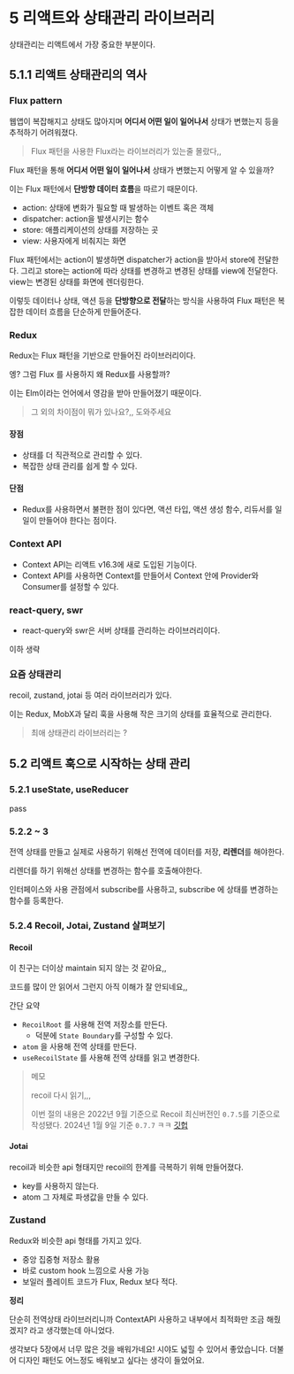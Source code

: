 # 5 리액트와 상태관리 라이브러리

상태관리는 리액트에서 가장 중요한 부분이다.

## 5.1.1 리액트 상태관리의 역사

### Flux pattern

웹앱이 복잡해지고 상태도 많아지며 **어디서 어떤 일이 일어나서** 상태가 변했는지 등을 추적하기 어려워졌다.

> Flux 패턴을 사용한 Flux라는 라이브러리가 있는줄 몰랐다,,

Flux 패턴을 통해 **어디서 어떤 일이 일어나서** 상태가 변했는지 어떻게 알 수 있을까?

이는 Flux 패턴에서 **단방향 데이터 흐름**을 따르기 때문이다.

- action: 상태에 변화가 필요할 때 발생하는 이벤트 혹은 객체
- dispatcher: action을 발생시키는 함수
- store: 애플리케이션의 상태를 저장하는 곳
- view: 사용자에게 비춰지는 화면

Flux 패턴에서는 action이 발생하면 dispatcher가 action을 받아서 store에 전달한다. 그리고 store는 action에 따라 상태를 변경하고 변경된 상태를 view에 전달한다. view는 변경된 상태를 화면에 렌더링한다.

이렇듯 데이터나 상태, 액션 등을 **단방향으로 전달**하는 방식을 사용하여 Flux 패턴은 복잡한 데이터 흐름을 단순하게 만들어준다.

### Redux

Redux는 Flux 패턴을 기반으로 만들어진 라이브러리이다.

엥? 그럼 Flux 를 사용하지 왜 Redux를 사용할까?

이는 Elm이라는 언어에서 영감을 받아 만들어졌기 때문이다.

> 그 외의 차이점이 뭐가 있나요?,, 도와주세요

#### 장점

- 상태를 더 직관적으로 관리할 수 있다.
- 복잡한 상태 관리를 쉽게 할 수 있다.

#### 단점

- Redux를 사용하면서 불편한 점이 있다면, 액션 타입, 액션 생성 함수, 리듀서를 일일이 만들어야 한다는 점이다.


### Context API

- Context API는 리액트 v16.3에 새로 도입된 기능이다.
- Context API를 사용하면 Context를 만들어서 Context 안에 Provider와 Consumer를 설정할 수 있다.

### react-query, swr

- react-query와 swr은 서버 상태를 관리하는 라이브러리이다.
  
이하 생략

### 요즘 상태관리

recoil, zustand, jotai 등 여러 라이브러리가 있다.

이는 Redux, MobX과 달리 훅을 사용해 작은 크기의 상태를 효율적으로 관리한다.

> 최애 상태관리 라이브러리는 ?

## 5.2 리액트 훅으로 시작하는 상태 관리

### 5.2.1 useState, useReducer

pass

### 5.2.2 ~ 3

전역 상태를 만들고 실제로 사용하기 위해선 전역에 데이터를 저장, **리렌더**를 해야한다.

리렌더를 하기 위해선 상태를 변경하는 함수를 호출해야한다.

인터페이스와 사용 관점에서 subscribe를 사용하고, subscribe 에 상태를 변경하는 함수를 등록한다.

### 5.2.4 Recoil, Jotai, Zustand 살펴보기

#### Recoil

이 친구는 더이상 maintain 되지 않는 것 같아요,,

코드를 많이 안 읽어서 그런지 아직 이해가 잘 안되네요,,

간단 요약

- `RecoilRoot` 를 사용해 전역 저장소를 만든다.
  - 덕분에 `State Boundary`를 구성할 수 있다.
- `atom` 을 사용해 전역 상태를 만든다.
- `useRecoilState` 를 사용해 전역 상태를 읽고 변경한다.


> 메모
>
> recoil 다시 읽기,,,
>
> 이번 절의 내용은 2022년 9월 기준으로 Recoil 최신버전인 `0.7.5`를 기준으로 작성됐다. 
> 2024년 1월 9일 기준 `0.7.7` ㅋㅋ [깃헙](https://github.com/facebookexperimental/Recoil)

#### Jotai

recoil과 비슷한 api 형태지만 recoil의 한계를 극복하기 위해 만들어졌다.

- key를 사용하지 않는다.
- atom 그 자체로 파생값을 만들 수 있다.

### Zustand

Redux와 비슷한 api 형태를 가지고 있다.

- 중앙 집중형 저장소 활용
- 바로 custom hook 느낌으로 사용 가능
- 보일러 플레이트 코드가 Flux, Redux 보다 적다.


**정리**

단순히 전역상태 라이브러리니까 ContextAPI 사용하고 내부에서 최적화만 조금 해줬겠지? 라고 생각했는데 아니었다.

생각보다 5장에서 너무 많은 것을 배워가네요! 시야도 넓힐 수 있어서 좋았습니다. 더불어 디자인 패턴도 어느정도 배워보고 싶다는 생각이 들었어요.